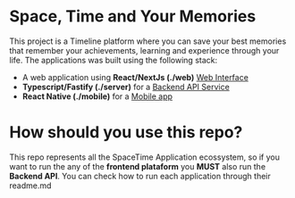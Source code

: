 # Space, Time and Your Memories
This project is a Timeline platform where you can save your best memories that remember your achievements, learning and experience through your life.
The applications was built using the following stack:
- A web application using **React/NextJs (./web)** [Web Interface]('./FakeUrl')
- **Typescript/Fastify (./server)** for a [Backend API Service]('./FakeUrl')
- **React Native (./mobile)** for a [Mobile app]('./FakeUrl')

# How should you use this repo?
This repo represents all the SpaceTime Application ecossystem, so if you want to run the any of the **frontend plataform** you **MUST** also run the **Backend API**. You can check how to run each application through their readme.md




